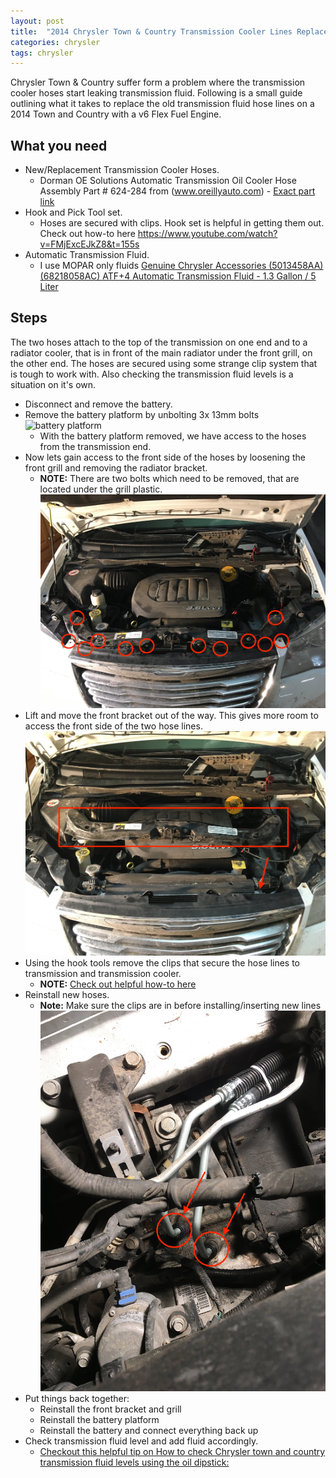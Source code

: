 ```yaml
---
layout: post
title:  "2014 Chrysler Town & Country Transmission Cooler Lines Replacement"
categories: chrysler 
tags: chrysler
---
```


Chrysler Town & Country suffer form a problem where the transmission cooler hoses start leaking transmission fluid. Following is a small guide outlining what it takes to replace the old transmission fluid hose lines on a 2014 Town and Country with a v6 Flex Fuel Engine.

## What you need
* New/Replacement Transmission Cooler Hoses.
    - Dorman OE Solutions Automatic Transmission Oil Cooler Hose Assembly Part # 624-284 from (www.oreillyauto.com) - [Exact part link](https://www.oreillyauto.com/detail/b/dorman-oe-solutions-3387/engine-parts---mounts-16774/transmission---transaxle-16780/transmission-parts-16520/at-oil-cooler-hose-assembly-13309/4b224fe69969/dorman-oe-solutions-automatic-transmission-oil-cooler-hose-assembly/624284/5729865/2014/chrysler/town---country?q=transmission+cooler+lines&pos=0)
* Hook and Pick Tool set. 
    - Hoses are secured with clips. Hook set is helpful in getting them out. Check out how-to here <https://www.youtube.com/watch?v=FMjExcEJkZ8&t=155s>
* Automatic Transmission Fluid. 
    - I use MOPAR only fluids [Genuine Chrysler Accessories (5013458AA) (68218058AC) ATF+4 Automatic Transmission Fluid - 1.3 Gallon / 5 Liter](https://www.amazon.com/gp/product/B00BV4D182/ref=ppx_yo_dt_b_asin_title_o01_s00?ie=UTF8&psc=1)

## Steps
The two hoses attach to the top of the transmission on one end and to a radiator cooler, that is in front of the main radiator under the front grill, on the other end. The hoses are secured using some strange clip system that is tough to work with. Also checking the transmission fluid levels is a situation on it's own.

* Disconnect and remove the battery.
* Remove the battery platform by unbolting 3x 13mm bolts
![battery platform](/assets/chrysler/battery_splatform.jpg)
    - With the battery platform removed, we have access to the hoses from the transmission end.
* Now lets gain access to the front side of the hoses by loosening the front grill and removing the radiator bracket. 
    * **NOTE:** There are two bolts which need to be removed, that are located under the grill plastic.
![front bracket](/assets/chrysler/front_bracket.jpg)
* Lift and move the front bracket out of the way. This gives more room to access the front side of the two hose lines. 
![removed bracket](/assets/chrysler/bracket_removed.jpg)
* Using the hook tools remove the clips that secure the hose lines to transmission and transmission cooler. 
    * **NOTE:** [Check out helpful how-to here](https://www.youtube.com/watch?v=FMjExcEJkZ8&t=155s)
* Reinstall new hoses. 
    * **Note:** Make sure the clips are in before installing/inserting new lines
![trans lines](/assets/chrysler/trans_lines.jpg)
* Put things back together:
    - Reinstall the front bracket and grill
    - Reinstall the battery platform
    - Reinstall the battery and connect everything back up
* Check transmission fluid level and add fluid accordingly.
    - [Checkout this helpful tip on How to check Chrysler town and country transmission fluid levels using the oil dipstick:](https://www.youtube.com/watch?v=xHrOjLOvyFI)
